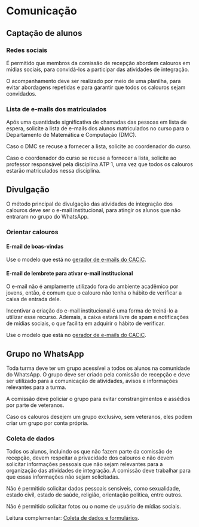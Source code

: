 # Comunicação

## Captação de alunos

### Redes sociais

É permitido que membros da comissão de recepção abordem calouros em mídias sociais, para convidá-los a participar das atividades de integração.

O acompanhamento deve ser realizado por meio de uma planilha, para evitar abordagens repetidas e para garantir que todos os calouros sejam convidados.

### Lista de e-mails dos matriculados

Após uma quantidade significativa de chamadas das pessoas em lista de espera, solicite a lista de e-mails dos alunos matriculados no curso para o Departamento de Matemática e Computação (DMC).

Caso o DMC se recuse a fornecer a lista, solicite ao coordenador do curso.

Caso o coordenador do curso se recuse a fornecer a lista, solicite ao professor responsável pela disciplina ATP 1, uma vez que todos os calouros estarão matriculados nessa disciplina.

## Divulgação

O método principal de divulgação das atividades de integração dos calouros deve ser o e-mail institucional, para atingir os alunos que não entraram no grupo do WhatsApp.

### Orientar calouros

#### E-mail de boas-vindas

Use o modelo que está no [gerador de e-mails do CACiC](https://emails.cacic.dev.br/).

#### E-mail de lembrete para ativar e-mail institucional

O e-mail não é amplamente utilizado fora do ambiente acadêmico por jovens, então, é comum que o calouro não tenha o hábito de verificar a caixa de entrada dele.

Incentivar a criação do e-mail institucional é uma forma de treiná-lo a utilizar esse recurso. Ademais, a caixa estará livre de spam e notificações de mídias sociais, o que facilita em adquirir o hábito de verificar.

Use o modelo que está no [gerador de e-mails do CACiC](https://emails.cacic.dev.br/).

## Grupo no WhatsApp

Toda turma deve ter um grupo acessível a todos os alunos na comunidade do WhatsApp. O grupo deve ser criado pela comissão de recepção e deve ser utilizado para a comunicação de atividades, avisos e informações relevantes para a turma.

A comissão deve policiar o grupo para evitar constrangimentos e assédios por parte de veteranos.

Caso os calouros desejem um grupo exclusivo, sem veteranos, eles podem criar um grupo por conta própria.

### Coleta de dados

Todos os alunos, incluindo os que não fazem parte da comissão de recepção, devem respeitar a privacidade dos calouros e não devem solicitar informações pessoais que não sejam relevantes para a organização das atividades de integração. A comissão deve trabalhar para que essas informações não sejam solicitadas.

Não é permitido solicitar dados pessoais sensíveis, como sexualidade, estado civil, estado de saúde, religião, orientação política, entre outros.

Não é permitido solicitar fotos ou o nome de usuário de mídias sociais.

Leitura complementar: [Coleta de dados e formulários](../../Centro%20Acadêmico/Para%20diretores/Coleta%20de%20dados%20e%20formulários.md).
